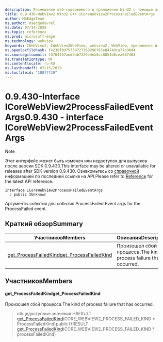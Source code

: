 ```yaml
---
description: Размещение веб-содержимого в приложении Win32 с помощью элемента управления Microsoft Edge WebView2
title: 0.9.430-WebView2 Win32 C++ ICoreWebView2ProcessFailedEventArgs
author: MSEdgeTeam
ms.author: msedgedevrel
ms.date: 07/14/2020
ms.topic: reference
ms.prod: microsoft-edge
ms.technology: webview
keywords: IWebView2, IWebView2WebView, webview2, WebView, приложения Win32, Win32, EDGE, ICoreWebView2, ICoreWebView2Host, элемент управления "веб-браузер", HTML Edge
ms.openlocfilehash: f4238f0d75f39727260296703e84740ca77b30d4
ms.sourcegitcommit: f6764f57aed9ab7229e4eb6cc8851d0cea667403
ms.translationtype: MT
ms.contentlocale: ru-RU
ms.lasthandoff: 07/15/2020
ms.locfileid: "10877739"
---
```

# <span data-ttu-id="96dc0-104">0.9.430-Interface ICoreWebView2ProcessFailedEventArgs</span><span class="sxs-lookup"><span data-stu-id="96dc0-104">0.9.430 - interface ICoreWebView2ProcessFailedEventArgs</span></span> 

> [!NOTE]
> <span data-ttu-id="96dc0-105">Этот интерфейс может быть изменен или недоступен для выпусков после версии SDK 0.9.430.</span><span class="sxs-lookup"><span data-stu-id="96dc0-105">This interface may be altered or unavailable for releases after SDK version 0.9.430.</span></span> <span data-ttu-id="96dc0-106">Ознакомьтесь со [справочной](../../../webview2-api-reference.md) информацией по последней ссылке на API.</span><span class="sxs-lookup"><span data-stu-id="96dc0-106">Please refer to [Reference](../../../webview2-api-reference.md) for the latest API reference.</span></span>

```
interface ICoreWebView2ProcessFailedEventArgs
  : public IUnknown
```

<span data-ttu-id="96dc0-107">Аргументы события для события ProcessFailed.</span><span class="sxs-lookup"><span data-stu-id="96dc0-107">Event args for the ProcessFailed event.</span></span>

## <span data-ttu-id="96dc0-108">Краткий обзор</span><span class="sxs-lookup"><span data-stu-id="96dc0-108">Summary</span></span>

 <span data-ttu-id="96dc0-109">Участников</span><span class="sxs-lookup"><span data-stu-id="96dc0-109">Members</span></span>                        | <span data-ttu-id="96dc0-110">Описания</span><span class="sxs-lookup"><span data-stu-id="96dc0-110">Descriptions</span></span>
--------------------------------|---------------------------------------------
[<span data-ttu-id="96dc0-111">get_ProcessFailedKind</span><span class="sxs-lookup"><span data-stu-id="96dc0-111">get_ProcessFailedKind</span></span>](#get_processfailedkind) | <span data-ttu-id="96dc0-112">Произошел сбой процесса.</span><span class="sxs-lookup"><span data-stu-id="96dc0-112">The kind of process failure that has occurred.</span></span>

## <span data-ttu-id="96dc0-113">Участников</span><span class="sxs-lookup"><span data-stu-id="96dc0-113">Members</span></span>

#### <span data-ttu-id="96dc0-114">get_ProcessFailedKind</span><span class="sxs-lookup"><span data-stu-id="96dc0-114">get_ProcessFailedKind</span></span> 

<span data-ttu-id="96dc0-115">Произошел сбой процесса.</span><span class="sxs-lookup"><span data-stu-id="96dc0-115">The kind of process failure that has occurred.</span></span>

> <span data-ttu-id="96dc0-116">общедоступные значения HRESULT [get_ProcessFailedKind](#get_processfailedkind)(CORE_WEBVIEW2_PROCESS_FAILED_KIND \* ProcessFailedKind)</span><span class="sxs-lookup"><span data-stu-id="96dc0-116">public HRESULT [get_ProcessFailedKind](#get_processfailedkind)(CORE_WEBVIEW2_PROCESS_FAILED_KIND \* processFailedKind)</span></span>

